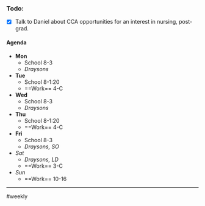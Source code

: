 ### Todo:
- [x] Talk to Daniel about CCA opportunities for an interest in nursing, post-grad.

#### Agenda
- **Mon**
	- School 8-3
	- *Draysons*
- **Tue**
	- School 8-1:20
	- ==Work== 4-C
- **Wed**
	- School 8-3
	- *Draysons*
- **Thu**
	- School 8-1:20
	- ==Work== 4-C
- **Fri**
	- School 8-3
	- *Draysons, SO*
- *Sat*
	- *Draysons, LD*
	- ==Work== 3-C
- *Sun*
	- ==Work== 10-16

---
#weekly